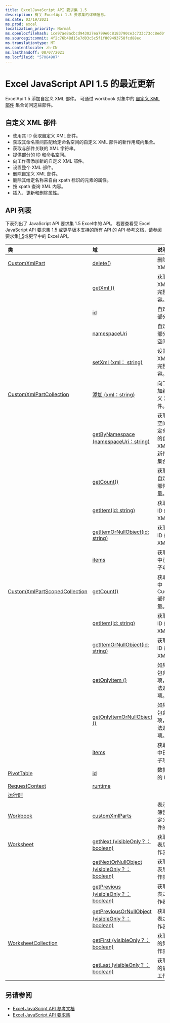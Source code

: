 ```yaml
---
title: ExcelJavaScript API 要求集 1.5
description: 有关 ExcelApi 1.5 要求集的详细信息。
ms.date: 03/19/2021
ms.prod: excel
localization_priority: Normal
ms.openlocfilehash: 1ce97ae8acbcd943027ea799e0c8183790ce3c733c73cc8ed0f39303957e5093
ms.sourcegitcommit: 4f2c76b48d15e7d03c5c5f1f809493758fcd88ec
ms.translationtype: MT
ms.contentlocale: zh-CN
ms.lasthandoff: 08/07/2021
ms.locfileid: "57084907"
---
```

# <a name="whats-new-in-excel-javascript-api-15"></a>Excel JavaScript API 1.5 的最近更新

ExcelApi 1.5 添加自定义 XML 部件。 可通过 workbook 对象中的 [自定义 XML 部件](/javascript/api/excel/excel.workbook#customxmlparts) 集合访问这些部件。

## <a name="custom-xml-part"></a>自定义 XML 部件

* 使用其 ID 获取自定义 XML 部件。
* 获取其命名空间匹配给定命名空间的自定义 XML 部件的新作用域内集合。
* 获取与部件关联的 XML 字符串。
* 提供部分的 ID 和命名空间。
* 向工作簿添加新的自定义 XML 部件。
* 设置整个 XML 部件。
* 删除自定义 XML 部件。
* 删除其给定名称来自由 xpath 标识的元素的属性。
* 按 xpath 查询 XML 内容。
* 插入、更新和删除属性。

## <a name="api-list"></a>API 列表

下表列出了 JavaScript API 要求集 1.5 Excel中的 API。 若要查看受 Excel JavaScript API 要求集 1.5 或更早版本支持的所有 API 的 API 参考文档，请参阅要求集[1.5](/javascript/api/excel?view=excel-js-1.5&preserve-view=true)或更早中的 Excel API。

| 类 | 域 | 说明 |
|:---|:---|:---|
|[CustomXmlPart](/javascript/api/excel/excel.customxmlpart)|[delete()](/javascript/api/excel/excel.customxmlpart#delete__)|删除自定义 XML 部件。|
||[getXml () ](/javascript/api/excel/excel.customxmlpart#getXml__)|获取自定义 XML 部件的完整 XML 内容。|
||[id](/javascript/api/excel/excel.customxmlpart#id)|自定义 XML 部分的 ID。|
||[namespaceUri](/javascript/api/excel/excel.customxmlpart#namespaceUri)|自定义 XML 部分的命名空间 URI。|
||[setXml (xml： string) ](/javascript/api/excel/excel.customxmlpart#setXml_xml_)|设置自定义 XML 部件的完整 XML 内容。|
|[CustomXmlPartCollection](/javascript/api/excel/excel.customxmlpartcollection)|[添加 (xml：string) ](/javascript/api/excel/excel.customxmlpartcollection#add_xml_)|向工作簿添加新的自定义 XML 部件。|
||[getByNamespace (namespaceUri：string) ](/javascript/api/excel/excel.customxmlpartcollection#getByNamespace_namespaceUri_)|获取其命名空间匹配给定命名空间的自定义 XML 部件的新作用域内集合。|
||[getCount()](/javascript/api/excel/excel.customxmlpartcollection#getCount__)|获取集合中自定义 XML 部件的数量。|
||[getItem(id: string)](/javascript/api/excel/excel.customxmlpartcollection#getItem_id_)|获取基于其 ID 的自定义 XML 部件。|
||[getItemOrNullObject(id: string)](/javascript/api/excel/excel.customxmlpartcollection#getItemOrNullObject_id_)|获取基于其 ID 的自定义 XML 部件。|
||[items](/javascript/api/excel/excel.customxmlpartcollection#items)|获取此集合中已加载的子项。|
|[CustomXmlPartScopedCollection](/javascript/api/excel/excel.customxmlpartscopedcollection)|[getCount()](/javascript/api/excel/excel.customxmlpartscopedcollection#getCount__)|获取此集合中 CustomXML 部件的数量。|
||[getItem(id: string)](/javascript/api/excel/excel.customxmlpartscopedcollection#getItem_id_)|获取基于其 ID 的自定义 XML 部件。|
||[getItemOrNullObject(id: string)](/javascript/api/excel/excel.customxmlpartscopedcollection#getItemOrNullObject_id_)|获取基于其 ID 的自定义 XML 部件。|
||[getOnlyItem () ](/javascript/api/excel/excel.customxmlpartscopedcollection#getOnlyItem__)|如果集合仅包含一个项，则此方法返回该项。|
||[getOnlyItemOrNullObject () ](/javascript/api/excel/excel.customxmlpartscopedcollection#getOnlyItemOrNullObject__)|如果集合仅包含一个项，则此方法返回该项。|
||[items](/javascript/api/excel/excel.customxmlpartscopedcollection#items)|获取此集合中已加载的子项。|
|[PivotTable](/javascript/api/excel/excel.pivottable)|[id](/javascript/api/excel/excel.pivottable#id)|数据透视表的 ID。|
|[RequestContext](/javascript/api/excel/excel.requestcontext)|[runtime](/javascript/api/excel/excel.requestcontext#runtime)||
|[运行时](/javascript/api/excel/excel.runtime)|||
|[Workbook](/javascript/api/excel/excel.workbook)|[customXmlParts](/javascript/api/excel/excel.workbook#customXmlParts)|表示此工作簿包含的自定义 XML 部件的集合。|
|[Worksheet](/javascript/api/excel/excel.worksheet)|[getNext (visibleOnly？： boolean) ](/javascript/api/excel/excel.worksheet#getNext_visibleOnly_)|获取此工作表后跟的工作表。|
||[getNextOrNullObject (visibleOnly？： boolean) ](/javascript/api/excel/excel.worksheet#getNextOrNullObject_visibleOnly_)|获取此工作表后跟的工作表。|
||[getPrevious (visibleOnly？： boolean) ](/javascript/api/excel/excel.worksheet#getPrevious_visibleOnly_)|获取此工作表之前的工作表。|
||[getPreviousOrNullObject (visibleOnly？： boolean) ](/javascript/api/excel/excel.worksheet#getPreviousOrNullObject_visibleOnly_)|获取此工作表之前的工作表。|
|[WorksheetCollection](/javascript/api/excel/excel.worksheetcollection)|[getFirst (visibleOnly？： boolean) ](/javascript/api/excel/excel.worksheetcollection#getFirst_visibleOnly_)|获取集合中的第一个工作表。|
||[getLast (visibleOnly？： boolean) ](/javascript/api/excel/excel.worksheetcollection#getLast_visibleOnly_)|获取集合中的最后一个工作表。|

## <a name="see-also"></a>另请参阅

* [Excel JavaScript API 参考文档](/javascript/api/excel?view=excel-js-1.5&preserve-view=true)
* [Excel JavaScript API 要求集](excel-api-requirement-sets.md)
